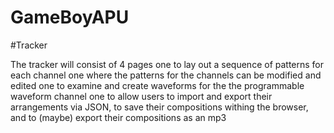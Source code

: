 # GameBoyAPU



#Tracker

The tracker will consist of 4 pages
  one to lay out a sequence of patterns for each channel
  one where the patterns for the channels can be modified and edited
  one to examine and create waveforms for the the programmable waveform channel
  one to allow users to import and export their arrangements via JSON, to save their compositions withing the browser, and to (maybe) export their compositions as an mp3
